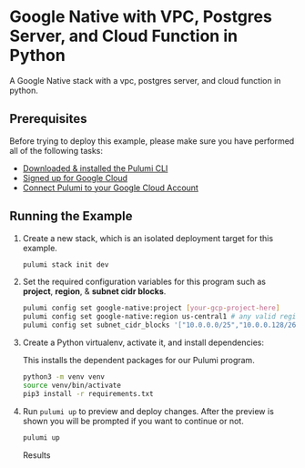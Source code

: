 # Google Native with VPC, Postgres Server, and Cloud Function in Python

A Google Native stack with a vpc, postgres server, and cloud function in python.

## Prerequisites

Before trying to deploy this example, please make sure you have performed all of the following tasks:
- [Downloaded & installed the Pulumi CLI](https://www.pulumi.com/docs/get-started/install/)
- [Signed up for Google Cloud](https://cloud.google.com/free/)
- [Connect Pulumi to your Google Cloud Account](https://www.pulumi.com/docs/intro/cloud-providers/gcp/setup/)

## Running the Example

1. Create a new stack, which is an isolated deployment target for this example.
    ```bash
    pulumi stack init dev
    ```

1. Set the required configuration variables for this program such as **project**, **region**, & **subnet cidr blocks**.

    ```bash
    pulumi config set google-native:project [your-gcp-project-here]
    pulumi config set google-native:region us-central1 # any valid region
    pulumi config set subnet_cidr_blocks '["10.0.0.0/25","10.0.0.128/26","10.0.0.192/26"]'
    ```

1. Create a Python virtualenv, activate it, and install dependencies:

    This installs the dependent packages for our Pulumi program.

    ```bash
    python3 -m venv venv
    source venv/bin/activate
    pip3 install -r requirements.txt
    ```

1. Run `pulumi up` to preview and deploy changes.  After the preview is shown you will be
    prompted if you want to continue or not.

    ```bash
    pulumi up
    ```
    
    Results
